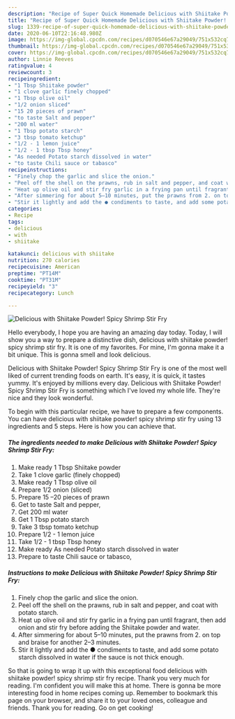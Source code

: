 ```yaml
---
description: "Recipe of Super Quick Homemade Delicious with Shiitake Powder! Spicy Shrimp Stir Fry"
title: "Recipe of Super Quick Homemade Delicious with Shiitake Powder! Spicy Shrimp Stir Fry"
slug: 1339-recipe-of-super-quick-homemade-delicious-with-shiitake-powder-spicy-shrimp-stir-fry
date: 2020-06-10T22:16:48.980Z
image: https://img-global.cpcdn.com/recipes/d070546e67a29049/751x532cq70/delicious-with-shiitake-powder-spicy-shrimp-stir-fry-recipe-main-photo.jpg
thumbnail: https://img-global.cpcdn.com/recipes/d070546e67a29049/751x532cq70/delicious-with-shiitake-powder-spicy-shrimp-stir-fry-recipe-main-photo.jpg
cover: https://img-global.cpcdn.com/recipes/d070546e67a29049/751x532cq70/delicious-with-shiitake-powder-spicy-shrimp-stir-fry-recipe-main-photo.jpg
author: Linnie Reeves
ratingvalue: 4
reviewcount: 3
recipeingredient:
- "1 Tbsp Shiitake powder"
- "1 clove garlic finely chopped"
- "1 Tbsp olive oil"
- "1/2 onion sliced"
- "15 20 pieces of prawn"
- "to taste Salt and pepper"
- "200 ml water"
- "1 Tbsp potato starch"
- "3 tbsp tomato ketchup"
- "1/2 - 1 lemon juice"
- "1/2 - 1 tbsp Tbsp honey"
- "As needed Potato starch dissolved in water"
- "to taste Chili sauce or tabasco"
recipeinstructions:
- "Finely chop the garlic and slice the onion."
- "Peel off the shell on the prawns, rub in salt and pepper, and coat with potato starch."
- "Heat up olive oil and stir fry garlic in a frying pan until fragrant, then add onion and stir fry before adding the Shiitake powder and water."
- "After simmering for about 5–10 minutes, put the prawns from 2. on top and braise for another 2–3 minutes."
- "Stir it lightly and add the ● condiments to taste, and add some potato starch dissolved in water if the sauce is not thick enough."
categories:
- Recipe
tags:
- delicious
- with
- shiitake

katakunci: delicious with shiitake 
nutrition: 270 calories
recipecuisine: American
preptime: "PT14M"
cooktime: "PT31M"
recipeyield: "3"
recipecategory: Lunch

---
```



![Delicious with Shiitake Powder! Spicy Shrimp Stir Fry](https://img-global.cpcdn.com/recipes/d070546e67a29049/751x532cq70/delicious-with-shiitake-powder-spicy-shrimp-stir-fry-recipe-main-photo.jpg)

Hello everybody, I hope you are having an amazing day today. Today, I will show you a way to prepare a distinctive dish, delicious with shiitake powder! spicy shrimp stir fry. It is one of my favorites. For mine, I'm gonna make it a bit unique. This is gonna smell and look delicious.

Delicious with Shiitake Powder! Spicy Shrimp Stir Fry is one of the most well liked of current trending foods on earth. It's easy, it is quick, it tastes yummy. It's enjoyed by millions every day. Delicious with Shiitake Powder! Spicy Shrimp Stir Fry is something which I've loved my whole life. They're nice and they look wonderful.




To begin with this particular recipe, we have to prepare a few components. You can have delicious with shiitake powder! spicy shrimp stir fry using 13 ingredients and 5 steps. Here is how you can achieve that.

<!--inarticleads1-->

##### The ingredients needed to make Delicious with Shiitake Powder! Spicy Shrimp Stir Fry:

1. Make ready 1 Tbsp Shiitake powder
1. Take 1 clove garlic (finely chopped)
1. Make ready 1 Tbsp olive oil
1. Prepare 1/2 onion (sliced)
1. Prepare 15 –20 pieces of prawn
1. Get to taste Salt and pepper,
1. Get 200 ml water
1. Get 1 Tbsp potato starch
1. Take 3 tbsp tomato ketchup
1. Prepare 1/2 - 1 lemon juice
1. Take 1/2 - 1 tbsp Tbsp honey
1. Make ready As needed Potato starch dissolved in water
1. Prepare to taste Chili sauce or tabasco,




<!--inarticleads2-->

##### Instructions to make Delicious with Shiitake Powder! Spicy Shrimp Stir Fry:

1. Finely chop the garlic and slice the onion.
1. Peel off the shell on the prawns, rub in salt and pepper, and coat with potato starch.
1. Heat up olive oil and stir fry garlic in a frying pan until fragrant, then add onion and stir fry before adding the Shiitake powder and water.
1. After simmering for about 5–10 minutes, put the prawns from 2. on top and braise for another 2–3 minutes.
1. Stir it lightly and add the ● condiments to taste, and add some potato starch dissolved in water if the sauce is not thick enough.




So that is going to wrap it up with this exceptional food delicious with shiitake powder! spicy shrimp stir fry recipe. Thank you very much for reading. I'm confident you will make this at home. There is gonna be more interesting food in home recipes coming up. Remember to bookmark this page on your browser, and share it to your loved ones, colleague and friends. Thank you for reading. Go on get cooking!
